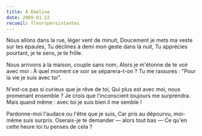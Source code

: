 ```yaml
---
title: À Émeline
date: 2009-01-22
recueil: fleurspersistantes
---
```


Nous allons dans la rue, léger vent de minuit,
Doucement je mets ma veste sur tes épaules,
Tu déclines à demi mon geste dans la nuit,
Tu apprécies pourtant, je te sens, je te frôle.

Nous arrivons à la maison, couple sans nom,
Alors je m'étonne de te voir avec moi :
À quel moment ce soir se séparera-t-on ?
Tu me rassures : "Pour la vie je suis avec toi".

N'est-ce pas si curieux que je rêve de toi,
Qui plus est avec moi, nous promenant ensemble ?
Je crois que l'inconscient toujours me surprendra.
Mais quand même : avec toi je suis bien il me semble !

Pardonne-moi l'audace ou l'être que je suis,
Car pris au dépourvu, moi-même suis surpris.
Oserais-je te demander — alors tout bas —
Ce qu'en cette heure toi tu penses de cela ?
